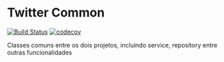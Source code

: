 # Twitter Common

[![Build Status](https://travis-ci.org/thomasdacosta/twitter-demo.svg?branch=master)](https://travis-ci.org/thomasdacosta/twitter-demo) 
[![codecov](https://codecov.io/gh/thomasdacosta/twitter-demo/branch/master/graph/badge.svg)](https://codecov.io/gh/thomasdacosta/twitter-demo)

Classes comuns entre os dois projetos, incluindo service, repository entre outras funcionalidades
